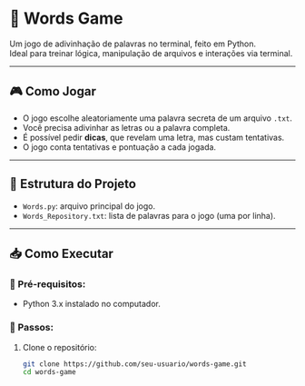 # 📝 Words Game

Um jogo de adivinhação de palavras no terminal, feito em Python.  
Ideal para treinar lógica, manipulação de arquivos e interações via terminal.

---

## 🎮 Como Jogar

- O jogo escolhe aleatoriamente uma palavra secreta de um arquivo `.txt`.
- Você precisa adivinhar as letras ou a palavra completa.
- É possível pedir **dicas**, que revelam uma letra, mas custam tentativas.
- O jogo conta tentativas e pontuação a cada jogada.

---

## 📂 Estrutura do Projeto

- `Words.py`: arquivo principal do jogo.
- `Words_Repository.txt`: lista de palavras para o jogo (uma por linha).

---

## 📥 Como Executar

### 📌 Pré-requisitos:
- Python 3.x instalado no computador.

### 🔽 Passos:
1. Clone o repositório:
   ```bash
   git clone https://github.com/seu-usuario/words-game.git
   cd words-game
